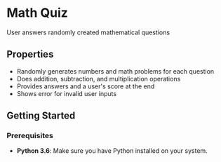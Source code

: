 # Math Quiz

User answers randomly created mathematical questions

## Properties

- Randomly generates numbers and math problems for each question
- Does addition, subtraction, and multiplication operations
- Provides answers and a user's score at the end
- Shows error for invalid user inputs

## Getting Started

### Prerequisites

- **Python 3.6**: Make sure you have Python installed on your system.
